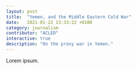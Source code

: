 ```yaml
---
layout: post
title:  "Yemen, and the Middle Eastern Cold War"
date:   2021-01-22 13:33:22 +0100
category: journalism
contributor: "ACLED"
interactive: true 
description: "On the proxy war in Yemen."
---
```

Lorem ipsum.